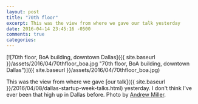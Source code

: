 ```yaml
---
layout: post
title: "70th floor"
excerpt: This was the view from where we gave our talk yesterday
date: 2016-04-14 23:45:16 -0500
comments: true
categories: 
---
```


[![70th floor, BoA building, downtown Dallas]({{ site.baseurl }}/assets/2016/04/70thfloor_boa.jpg "70th floor, BoA building, downtown Dallas")]({{ site.baseurl }}/assets/2016/04/70thfloor_boa.jpg)

This was the view from where we gave [our talk]({{ site.baseurl }}/2016/04/08/dallas-startup-week-talks.html) yesterday. I don't think I've ever been that high up in Dallas before. Photo by [Andrew Miller](https://twitter.com/findandrew).
